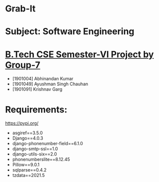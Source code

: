 
# Grab-It

# Subject: Software Engineering
# <u>B.Tech CSE Semester-VI Project by Group-7</u>

- [1901004]	Abhinandan Kumar
- [1901049]	Ayushman Singh Chauhan
- [1901091]	Krishnav Garg

# Requirements:
https://pypi.org/

- asgiref==3.5.0
- Django==4.0.3
- django-phonenumber-field==6.1.0
- django-smtp-ssl==1.0
- django-utils-six==2.0
- phonenumberslite==8.12.45
- Pillow==9.0.1
- sqlparse==0.4.2
- tzdata==2021.5
